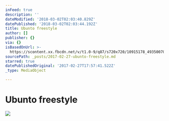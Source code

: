 ```yaml
---
inFeed: true
description: ''
dateModified: '2018-03-02T02:03:40.829Z'
datePublished: '2018-03-02T02:03:44.192Z'
title: Ubunto freestyle
author: []
publisher: {}
via: {}
isBasedOnUrl: >-
  https://scontent.xx.fbcdn.net/v/t1.0-9/q87/s720x720/10915178_4935007068472_4383627153076071614_n.jpg?oh=1b3da3702b605099cf86536cec4dff0e&oe=597372A8
sourcePath: _posts/2017-02-27-ubunto-freestyle.md
starred: true
datePublishedOriginal: '2017-02-27T17:57:41.522Z'
_type: MediaObject

---
```

# Ubunto freestyle
![](https://imgflo.herokuapp.com/graph/2b2431f8e7ba7b0/4c5669672d14d63062e1bf87fca4f159/noop.jpg?input=https%3A%2F%2Fscontent.xx.fbcdn.net%2Fv%2Ft1.0-9%2Fq87%2Fs720x720%2F10915178_4935007068472_4383627153076071614_n.jpg%3Foh%3D1b3da3702b605099cf86536cec4dff0e%26oe%3D597372A8)